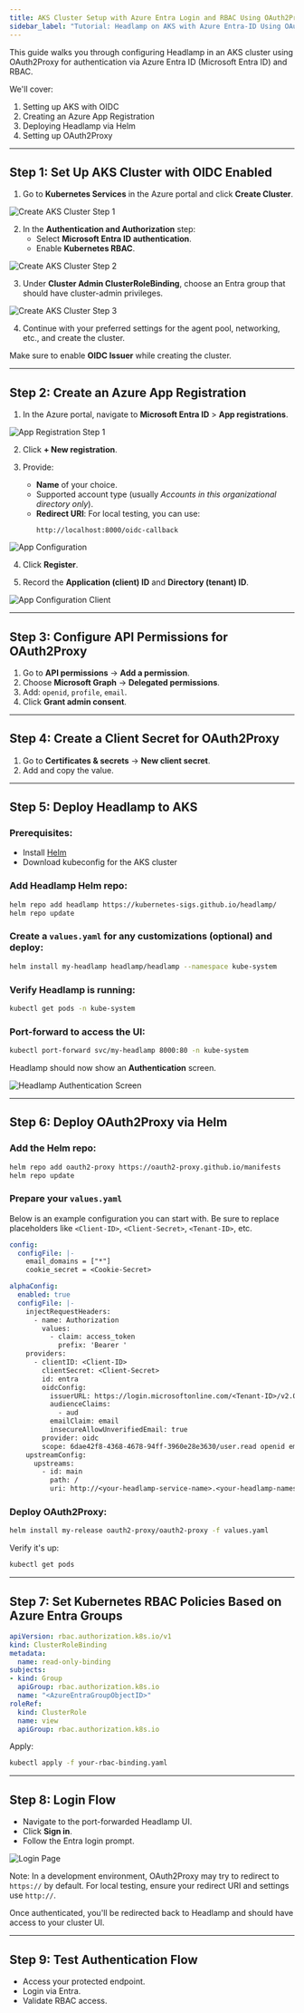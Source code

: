 ```yaml
---
title: AKS Cluster Setup with Azure Entra Login and RBAC Using OAuth2Proxy
sidebar_label: "Tutorial: Headlamp on AKS with Azure Entra-ID Using OAuth2Proxy"
---
```


This guide walks you through configuring Headlamp in an AKS cluster using OAuth2Proxy for authentication via Azure Entra ID (Microsoft Entra ID) and RBAC.

We'll cover:

1. Setting up AKS with OIDC  
2. Creating an Azure App Registration  
3. Deploying Headlamp via Helm  
4. Setting up OAuth2Proxy  

---

## Step 1: Set Up AKS Cluster with OIDC Enabled

1. Go to **Kubernetes Services** in the Azure portal and click **Create Cluster**.

![Create AKS Cluster Step 1](./create_cluster_1.png)

2. In the **Authentication and Authorization** step:
   - Select **Microsoft Entra ID authentication**.
   - Enable **Kubernetes RBAC**.

![Create AKS Cluster Step 2](./create_cluster_2.png)

3. Under **Cluster Admin ClusterRoleBinding**, choose an Entra group that should have cluster-admin privileges.

![Create AKS Cluster Step 3](./create_cluster_3.png)

4. Continue with your preferred settings for the agent pool, networking, etc., and create the cluster.

Make sure to enable **OIDC Issuer** while creating the cluster.

---

## Step 2: Create an Azure App Registration

1. In the Azure portal, navigate to **Microsoft Entra ID** > **App registrations**.

![App Registration Step 1](./app_registraion_1.png)

2. Click **+ New registration**.

3. Provide:
   - **Name** of your choice.
   - Supported account type (usually *Accounts in this organizational directory only*).
   - **Redirect URI**: For local testing, you can use:
     ```
     http://localhost:8000/oidc-callback
     ```

![App Configuration](./app_config.png)

4. Click **Register**.

5. Record the **Application (client) ID** and **Directory (tenant) ID**.

![App Configuration Client](./app_config_client.png)

---

## Step 3: Configure API Permissions for OAuth2Proxy

1. Go to **API permissions** → **Add a permission**.
2. Choose **Microsoft Graph** → **Delegated permissions**.
3. Add: `openid`, `profile`, `email`.
4. Click **Grant admin consent**.

---

## Step 4: Create a Client Secret for OAuth2Proxy

1. Go to **Certificates & secrets** → **New client secret**.
2. Add and copy the value.

---

## Step 5: Deploy Headlamp to AKS

### Prerequisites:
- Install [Helm](https://helm.sh/)
- Download kubeconfig for the AKS cluster

### Add Headlamp Helm repo:
```bash
helm repo add headlamp https://kubernetes-sigs.github.io/headlamp/
helm repo update
```

### Create a `values.yaml` for any customizations (optional) and deploy:
```bash
helm install my-headlamp headlamp/headlamp --namespace kube-system
```

### Verify Headlamp is running:
```bash
kubectl get pods -n kube-system
```

### Port-forward to access the UI:
```bash
kubectl port-forward svc/my-headlamp 8000:80 -n kube-system
```

Headlamp should now show an **Authentication** screen.

![Headlamp Authentication Screen](./headlamp_auth.png)

---

## Step 6: Deploy OAuth2Proxy via Helm

### Add the Helm repo:
```bash
helm repo add oauth2-proxy https://oauth2-proxy.github.io/manifests
helm repo update
```

### Prepare your `values.yaml`

Below is an example configuration you can start with. Be sure to replace placeholders like `<Client-ID>`, `<Client-Secret>`, `<Tenant-ID>`, etc.

```yaml
config:
  configFile: |-
    email_domains = ["*"]
    cookie_secret = <Cookie-Secret>

alphaConfig:
  enabled: true
  configFile: |-
    injectRequestHeaders:
      - name: Authorization
        values:
          - claim: access_token
            prefix: 'Bearer '
    providers:
      - clientID: <Client-ID>
        clientSecret: <Client-Secret>
        id: entra
        oidcConfig:
          issuerURL: https://login.microsoftonline.com/<Tenant-ID>/v2.0
          audienceClaims:
            - aud
          emailClaim: email
          insecureAllowUnverifiedEmail: true
        provider: oidc
        scope: 6dae42f8-4368-4678-94ff-3960e28e3630/user.read openid email profile User.Read
    upstreamConfig:
      upstreams:
        - id: main
          path: /
          uri: http://<your-headlamp-service-name>.<your-headlamp-namespace>.svc.cluster.local
```

### Deploy OAuth2Proxy:
```bash
helm install my-release oauth2-proxy/oauth2-proxy -f values.yaml
```

Verify it's up:
```bash
kubectl get pods
```

---

## Step 7: Set Kubernetes RBAC Policies Based on Azure Entra Groups

```yaml
apiVersion: rbac.authorization.k8s.io/v1
kind: ClusterRoleBinding
metadata:
  name: read-only-binding
subjects:
- kind: Group
  apiGroup: rbac.authorization.k8s.io
  name: "<AzureEntraGroupObjectID>"
roleRef:
  kind: ClusterRole
  name: view
  apiGroup: rbac.authorization.k8s.io
```

Apply:
```bash
kubectl apply -f your-rbac-binding.yaml
```

---

## Step 8: Login Flow

- Navigate to the port-forwarded Headlamp UI.
- Click **Sign in**.
- Follow the Entra login prompt.

![Login Page](./login_page.png)

Note: In a development environment, OAuth2Proxy may try to redirect to `https://` by default. For local testing, ensure your redirect URI and settings use `http://`.

Once authenticated, you'll be redirected back to Headlamp and should have access to your cluster UI.

---

## Step 9: Test Authentication Flow

- Access your protected endpoint.
- Login via Entra.
- Validate RBAC access.
